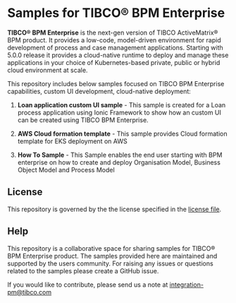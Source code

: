# Samples for TIBCO® BPM Enterprise
**TIBCO® BPM Enterprise** is the next-gen version of TIBCO ActiveMatrix® BPM product. It provides a low-code, model-driven environment for rapid development of process and case management applications. Starting with 5.0.0 release it provides a cloud-native runtime to deploy and manage these applications in your choice of Kubernetes-based private, public or hybrid cloud environment at scale.


This repository includes below samples focused on TIBCO BPM Enterprise capabilities, custom UI development, cloud-native deployment:

1. **Loan application custom UI sample** - This sample is created for a Loan process application using Ionic Framework to show how an custom UI can be created using TIBCO BPM Enterprise. 

2. **AWS Cloud formation template** - This sample provides Cloud formation template for EKS deployment on AWS

3. **How To Sample** - This Sample enables the end user starting with BPM enterprise on how to create and deploy Organisation Model, Business Object Model and Process Model

## License
This repository is governed by the the license specified in the [license file](https://github.com/tibco/bpme-samples/blob/master/LICENSE.md). 

## Help
This repository is a collaborative space for sharing samples for TIBCO® BPM Enterprise product. The samples provided here are maintained and supported by the users community. For raising any issues or questions related to the samples please create a GitHub issue.

If you would like to contribute, please send us a note at integration-pm@tibco.com
